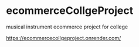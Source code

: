 # ecommerceCollgeProject

musical instrument ecommerce project for college

https://ecommercecollgeproject.onrender.com/
